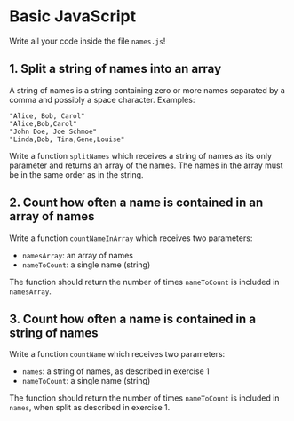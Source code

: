 # Basic JavaScript

Write all your code inside the file `names.js`!

## 1. Split a string of names into an array

A string of names is a string containing zero or more names separated by a comma and possibly a space character. Examples:

    "Alice, Bob, Carol"
    "Alice,Bob,Carol"
    "John Doe, Joe Schmoe"
    "Linda,Bob, Tina,Gene,Louise"

Write a function `splitNames` which receives a string of names as its only parameter and returns an array of the names. The names in the array must be in the same order as in the string.

## 2. Count how often a name is contained in an array of names

Write a function `countNameInArray` which receives two parameters:

- `namesArray`: an array of names
- `nameToCount`: a single name (string)

The function should return the number of times `nameToCount` is included in `namesArray`.

## 3. Count how often a name is contained in a string of names

Write a function `countName` which receives two parameters:

- `names`: a string of names, as described in exercise 1
- `nameToCount`: a single name (string)

The function should return the number of times `nameToCount` is included in `names`, when split as described in exercise 1.
